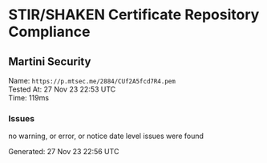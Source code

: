 # STIR/SHAKEN Certificate Repository Compliance

## Martini Security

Name: `https://p.mtsec.me/2884/CUf2A5fcd7R4.pem`\
Tested At: 27 Nov 23 22:53 UTC\
Time: 119ms

### Issues

no warning, or error, or notice date level issues were found

Generated: 27 Nov 23 22:56 UTC